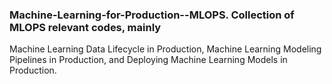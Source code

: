 ### Machine-Learning-for-Production--MLOPS. Collection of MLOPS relevant codes, mainly 
Machine Learning Data Lifecycle in Production, Machine Learning Modeling Pipelines in Production, and 
Deploying Machine Learning Models in Production. 
